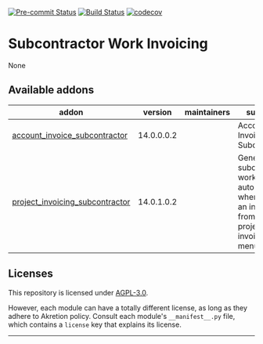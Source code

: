 
<!-- /!\ Non OCA Context : Set here the badge of your runbot / runboat instance. -->
[![Pre-commit Status](https://github.com/akretion/subcontractor/actions/workflows/pre-commit.yml/badge.svg?branch=14.0)](https://github.com/akretion/subcontractor/actions/workflows/pre-commit.yml?query=branch%3A14.0)
[![Build Status](https://github.com/akretion/subcontractor/actions/workflows/test.yml/badge.svg?branch=14.0)](https://github.com/akretion/subcontractor/actions/workflows/test.yml?query=branch%3A14.0)
[![codecov](https://codecov.io/gh/akretion/subcontractor/branch/14.0/graph/badge.svg)](https://codecov.io/gh/akretion/subcontractor)
<!-- /!\ Non OCA Context : Set here the badge of your translation instance. -->

<!-- /!\ do not modify above this line -->

# Subcontractor Work Invoicing

None

<!-- /!\ do not modify below this line -->

<!-- prettier-ignore-start -->

[//]: # (addons)

Available addons
----------------
addon | version | maintainers | summary
--- | --- | --- | ---
[account_invoice_subcontractor](account_invoice_subcontractor/) | 14.0.0.0.2 |  | Account Invoice Subcontractor
[project_invoicing_subcontractor](project_invoicing_subcontractor/) | 14.0.1.0.2 |  | Generate the subcontractor work automatically when creating an invoice from the project invoicing menu

[//]: # (end addons)

<!-- prettier-ignore-end -->

## Licenses

This repository is licensed under [AGPL-3.0](LICENSE).

However, each module can have a totally different license, as long as they adhere to Akretion
policy. Consult each module's `__manifest__.py` file, which contains a `license` key
that explains its license.

----
<!-- /!\ Non OCA Context : Set here the full description of your organization. -->
